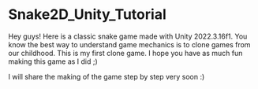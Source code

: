 # Snake2D_Unity_Tutorial
Hey guys! Here is a classic snake game made with Unity 2022.3.16f1. You know the best way to understand game mechanics is to clone games from our childhood. This is my first clone game. I hope you have as much fun making this game as I did ;)

I will share the making of the game step by step very soon :)
